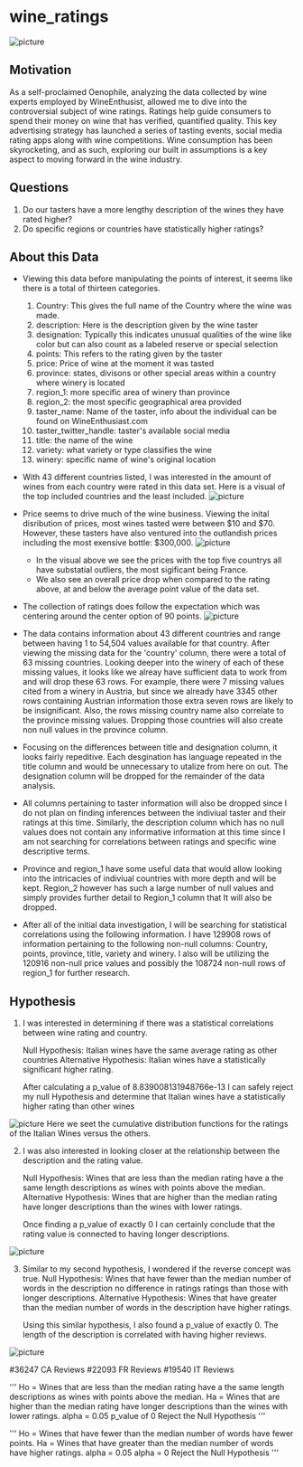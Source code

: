 # wine_ratings

![picture](images/vino.jpeg)

## Motivation
As a self-proclaimed Oenophile, analyzing the data collected by wine experts employed by WineEnthusist, allowed me to dive into the controversial subject of wine ratings. Ratings help guide consumers to spend their money on wine that has verified, quantified quality. This key advertising strategy has launched a series of tasting events, social media rating apps along with wine competitions. Wine consumption has been skyrocketing, and as such, exploring our built in assumptions is a key aspect to moving forward in the wine industry. 

## Questions
1. Do our tasters have a more lengthy description of the wines they have rated higher? 
2. Do specific regions or countries have statistically higher ratings?

## About this Data
* Viewing this data before manipulating the points of interest, it seems like there is a total of thirteen categories. 
    1. Country: This gives the full name of the Country where the wine was made.
    2. description: Here is the description given by the wine taster
    3. designation: Typically this indicates unusual qualities of the wine like color but can also count as a labeled reserve or special selection
    4. points: This refers to the rating given by the taster
    5. price: Price of wine at the moment it was tasted
    6. province: states, divisons or other special areas within a country where winery is located
    7. region_1: more specific area of winery than province
    8. region_2: the most specific geographical area provided 
    9. taster_name: Name of the taster, info about the individual can be found on WineEnthusiast.com
    10. taster_twitter_handle: taster's available social media
    11. title: the name of the wine
    12. variety: what variety or type classifies the wine
    13. winery: specific name of wine's original location

* With 43 different countries listed, I was interested in the amount of wines from each country were rated in this data set. Here is a visual of the top included countries and the least included. 
![picture](images/top_least_rated_bar.png)

* Price seems to drive much of the wine business. Viewing the inital disribution of prices, most wines tasted were between $10 and $70. However, these tasters have also ventured into the outlandish prices including the most exensive bottle: $300,000. 
![picture](images/price_box.png)
    * In the visual above we see the prices with the top five countrys all have substatial outliers, the most sigificant being France. 
    * We also see an overall price drop when compared to the rating above, at and below the average point value of the data set. 

* The collection of ratings does follow the expectation which was centering around the center option of 90 points. 
![picture](images/Original_rate_dist.png)





* The data contains information about 43 different countries and range between having 1 to 54,504 values available for that country. After viewing the missing data for the 'country' column, there were a total of 63 missing countries. Looking deeper into the winery of each of these missing values, it looks like we alreay have sufficient data to work from and will drop these 63 rows. For example, there were 7 missing values cited from a winery in Austria, but since we already have 3345 other rows containing Austrian information those extra seven rows are likely to be insignificant. Also, the rows missing country name also correlate to the province missing values. Dropping those countries will also create non null values in the province column. 

* Focusing on the differences between title and designation column, it looks fairly repeditive. Each desgination has language repeated in the title column and would be unnecessary to utalize from here on out. The designation column will be dropped for the remainder of the data analysis. 

* All columns pertaining to taster information will also be dropped since I do not plan on finding inferences between the indiviual taster and their ratings at this time. Similarly, the description column which has no null values does not contain any informative information at this time since I am not searching for correlations between ratings and specific wine descriptive terms.

* Province and region_1 have some useful data that would allow looking into the intricacies of indiviual countries with more depth and will be kept. Region_2 however has such a large number of null values and simply provides further detail to Region_1 column that It will also be dropped. 

* After all of the initial data investigation, I will be searching for statistical correlations using the following information. I have 129908 rows of information pertaining to the following non-null columns: Country, points, province, title, variety and winery. I also will be utilizing the 120916 non-null price values and possibly the 108724 non-null rows of region_1 for further research. 



## Hypothesis

1. I was interested in determining if there was a statistical correlations between wine rating and country. 

    Null Hypothesis: Italian wines have the same average rating as other countries
    Alternative Hypothesis: Italian wines have a statistically significant higher rating. 

    After calculating a p_value of 8.839008131948766e-13 I can safely reject my null Hypothesis and determine that Italian wines have a statistically higher rating than other wines

![picture](images/overlapping_cdf.png)
    Here we seet the cumulative distribution functions for the ratings of the Italian Wines versus the others.


2. I was also interested in looking closer at the relationship between the description and the rating value.

    Null Hypothesis: Wines that are less than the median rating have a the same length descriptions as wines with points above the median.
    Alternative Hypothesis: Wines that are higher than the median rating have longer descriptions than the wines with lower ratings.

    Once finding a p_value of exactly 0 I can certainly conclude that the rating value is connected to having longer descriptions.

![picture](images/desc_per_rate_violin.png)

3. Similar to my second hypothesis, I wondered if the reverse concept was true. 
    Null Hypothesis: Wines that have fewer than the median number of words in the description no difference in ratings ratings than those with longer descriptions. 
    Alternative Hypothesis: Wines that have greater than the median number of words in the description have higher ratings.

    Using this similar hypothesis, I also found a p_value of exactly 0. The length of the description is correlated with having higher reviews.

![picture](images/points_scatter_per_desc.png)





#36247 CA Reviews
#22093 FR Reviews
#19540 IT Reviews

'''
Ho = Wines that are less than the median rating have a the same length descriptions as wines with points above the median.
Ha = Wines that are higher than the median rating have longer descriptions than the wines with lower ratings.
alpha = 0.05
p_value of 0 
Reject the Null Hypothesis
'''

'''
Ho = Wines that have fewer than the median number of words have fewer points.
Ha = Wines that have greater than the median number of words have higher ratings.
alpha = 0.05
alpha = 0
Reject the Null Hypothesis
'''